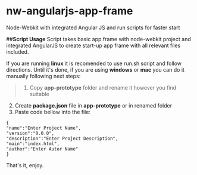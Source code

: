 nw-angularjs-app-frame
======================

Node-Webkit with integrated Angular JS and run scripts for faster start

##**Script Usage**
Script takes basic app frame with node-webkit project and integrated AngularJS to create start-up app frame with all relevant files included. 

If you are running **linux** it is recomended to use run.sh script and follow directions.
Until it's done, if you are using **windows** or **mac** you can do it manually following next steps:
> 1. Copy **app-prototype** folder and rename it however you find suitable
2. Create **package.json** file in **app-prototype** or in renamed folder  
3. Paste code bellow into the file:
```
{
"name":"Enter Project Name",
"version":"0.0.0",
"description":"Enter Project Description",
"main":"index.html",
"author":"Enter Autor Name"
}
```
That's it, enjoy.
